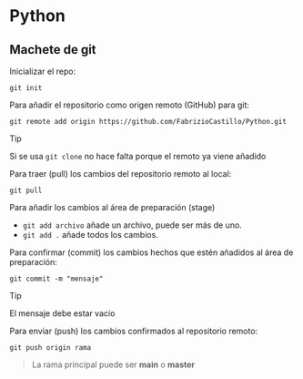 # Python

## Machete de git
Inicializar el repo:
```shell
git init
```
Para añadir el repositorio como origen remoto (GitHub) para git:
```shell
git remote add origin https://github.com/FabrizioCastillo/Python.git
```

> [!TIP]
> Si se usa `git clone` no hace falta porque el remoto ya viene añadido

Para traer (pull) los cambios del repositorio remoto al local:
```shell
git pull
```

Para añadir los cambios al área de preparación (stage)
- `git add archivo` añade un archivo, puede ser más de uno.
- `git add .` añade todos los cambios.

Para confirmar (commit) los cambios hechos que estén añadidos al área de preparación:
```shell
git commit -m "mensaje"
```
>[!TIP]
>El mensaje debe estar vacío

Para enviar (push) los cambios confirmados al repositorio remoto:
```shell
git push origin rama
```
> La rama principal puede ser **main** o **master**